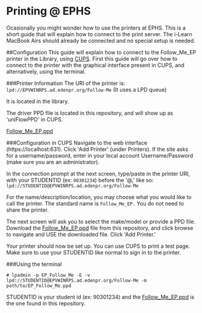 # Printing @ EPHS
Ocasionally you might wonder how to use the printers at EPHS. This is a short guide that will explain how to connect to the print server. The i-Learn MacBook Airs should already be connected and no special setup is needed. 

##Configuration
This guide will explain how to connect to the Follow_Me_EP printer in the Library, using [CUPS](https://www.cups.org/). First this guide will go over how to connect to the printer with the graphical interface present in CUPS, and alternatively, using the terminal. 

###Printer Information
The URI of the printer is: `lpd://EPVWINRPS.ad.edenpr.org/Follow-Me`
(It uses a LPD queue)

It is located in the library.

The driver PPD file is located in this repository, and will show up as 'uniFlowPPD' in CUPS. 

[Follow_Me_EP.ppd](Follow_Me_EP.ppd)

###Configuration in CUPS
Navigate to the web interface (https://localhost:631). Click 'Add Printer' (under Printers). If the site asks for a username/password, enter in your local account Username/Password (make sure you are an administrator). 

In the connection prompt at the next screen, type/paste in the printer URI, with your STUDENTID (ex: `90301234`) before the '@,' like so:
`lpd://STUDENTID@EPVWINRPS.ad.edenpr.org/Follow-Me`

For the name/description/location, you may choose what you would like to call the printer. The standard name is `Follow_Me_EP.` You do not need to share the printer. 

The next screen will ask you to select the make/model or provide a PPD file. Download the [Follow_Me_EP.ppd](Follow_Me_EP.ppd) file from this repository, and click browse to navigate and USE the downloaded file. Click 'Add Printer.'

Your printer should now be set up. You can use CUPS to print a test page. Make sure to use your STUDENTID like normal to sign in to the printer. 

###Using the terminal

`# lpadmin -p EP_Follow_Me -E -v lpd://STUDENTID@EPVWINRPS.ad.edenpr.org/Follow-Me -m path/to/EP_Follow_Me.ppd`

STUDENTID is your student id (ex: 90301234) and the [Follow_Me_EP.ppd](EP_Follow_Me.ppd)  is the one found in this repository. 



